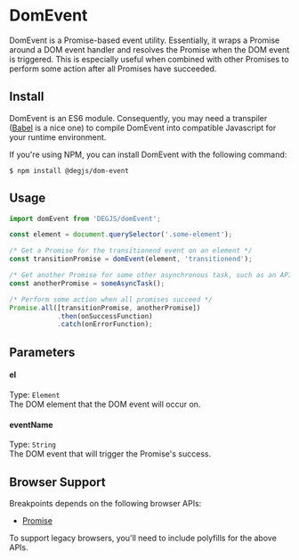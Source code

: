 # DomEvent
DomEvent is a Promise-based event utility. Essentially, it wraps a Promise around a DOM event handler and resolves the Promise when the DOM event is triggered. This is especially useful when combined with other Promises to perform some action after all Promises have succeeded.

## Install
DomEvent is an ES6 module. Consequently, you may need a transpiler ([Babel](https://babeljs.io) is a nice one) to compile DomEvent into compatible Javascript for your runtime environment.

If you're using NPM, you can install DomEvent with the following command:

```
$ npm install @degjs/dom-event
```

## Usage
``` javascript
import domEvent from 'DEGJS/domEvent';

const element = document.querySelector('.some-element');

/* Get a Promise for the transitionend event on an element */
const transitionPromise = domEvent(element, 'transitionend');

/* Get another Promise for some other asynchronous task, such as an API call */
const anotherPromise = someAsyncTask();

/* Perform some action when all promises succeed */
Promise.all([transitionPromise, anotherPromise])
			.then(onSuccessFunction)
			.catch(onErrorFunction);
```

## Parameters

#### el
Type: `Element`   
The DOM element that the DOM event will occur on.

#### eventName
Type: `String`   
The DOM event that will trigger the Promise's success.

## Browser Support

Breakpoints depends on the following browser APIs:
+ [Promise](https://github.com/stefanpenner/es6-promise)

To support legacy browsers, you'll need to include polyfills for the above APIs.
 
